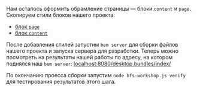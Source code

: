 Нам осталось оформить обрамление страницы — блоки `content` и `page`. Скопируем стили блоков нашего проекта:

 * [блок `page`](https://github.com/bem/sssr/blob/master/desktop.blocks/page/page.css)
 * [блок `content`](https://github.com/bem/sssr/blob/master/desktop.blocks/content/content.css)

После добавления стилей запустим `bem server` для сборки файлов нашего проекта и запуска сервера для разработки. Теперь можно посмотреть на результаты нашей работы по адресу, на котором поднялся наш `bem server`: [localhost:8080/desktop.bundles/index/](http://localhost:8080/desktop.bundles/index/)

По окончанию проесса сборки запустим `node bfs-workshop.js verify` для тестирования результатов этого шага.
